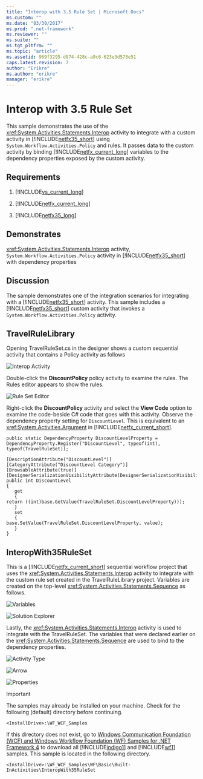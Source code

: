 ```yaml
---
title: "Interop with 3.5 Rule Set | Microsoft Docs"
ms.custom: ""
ms.date: "03/30/2017"
ms.prod: ".net-framework"
ms.reviewer: ""
ms.suite: ""
ms.tgt_pltfrm: ""
ms.topic: "article"
ms.assetid: 969f3295-d874-428c-a9c6-623e3d578e51
caps.latest.revision: 7
author: "Erikre"
ms.author: "erikre"
manager: "erikre"
---
```

# Interop with 3.5 Rule Set
This sample demonstrates the use of the <xref:System.Activities.Statements.Interop> activity to integrate with a custom activity in [!INCLUDE[netfx35_short](../../../../includes/netfx35-short-md.md)] using <!--zz <xref:System.Workflow.Activities.Policy> --> `System.Workflow.Activities.Policy` and rules. It passes data to the custom activity by binding [!INCLUDE[netfx_current_long](../../../../includes/netfx-current-long-md.md)] variables to the dependency properties exposed by the custom activity.  
  
## Requirements  
  
1.  [!INCLUDE[vs_current_long](../../../../includes/vs-current-long-md.md)]  
  
2.  [!INCLUDE[netfx_current_long](../../../../includes/netfx-current-long-md.md)]  
  
3.  [!INCLUDE[netfx35_long](../../../../includes/netfx35-long-md.md)]  
  
## Demonstrates  
 <xref:System.Activities.Statements.Interop> activity, <!--zz <xref:System.Workflow.Activities.Policy> --> `System.Workflow.Activities.Policy` activity in [!INCLUDE[netfx35_short](../../../../includes/netfx35-short-md.md)] with dependency properties  
  
## Discussion  
 The sample demonstrates one of the integration scenarios for integrating with a [!INCLUDE[netfx35_short](../../../../includes/netfx35-short-md.md)] activity. This sample includes a [!INCLUDE[netfx35_short](../../../../includes/netfx35-short-md.md)] custom activity that invokes a <!--zz <xref:System.Workflow.Activities.Policy> --> `System.Workflow.Activities.Policy` activity.  
  
## TravelRuleLibrary  
 Opening TravelRuleSet.cs in the designer shows a custom sequential activity that contains a Policy activity as follows  
  
 ![Interop Activity](../../../../docs/framework/windows-workflow-foundation/samples/media/interoprulespolicy.jpg "InteropRulesPolicy")  
  
 Double-click the **DiscountPolicy** policy activity to examine the rules. The Rules editor appears to show the rules.  
  
 ![Rule Set Editor](../../../../docs/framework/windows-workflow-foundation/samples/media/interoprulesruleseteditor.jpg "InteropRulesRuleSetEditor")  
  
 Right-click the **DiscountPolicy** activity and select the **View Code** option to examine the code-beside C# code that goes with this activity. Observe the dependency property setting for `DiscountLevel`. This is equivalent to an <xref:System.Activities.Argument> in [!INCLUDE[netfx_current_short](../../../../includes/netfx-current-short-md.md)].  
  
```  
public static DependencyProperty DiscountLevelProperty = DependencyProperty.Register("DiscountLevel", typeof(int), typeof(TravelRuleSet));  
  
[DescriptionAttribute("DiscountLevel")]  
[CategoryAttribute("DiscountLevel Category")]  
[BrowsableAttribute(true)]  
[DesignerSerializationVisibilityAttribute(DesignerSerializationVisibility.Visible)]  
public int DiscountLevel  
{  
   get  
   {  
return ((int)base.GetValue(TravelRuleSet.DiscountLevelProperty)));  
   }  
   set  
   {  
base.SetValue(TravelRuleSet.DiscountLevelProperty, value);  
   }  
}  
```  
  
## InteropWith35RuleSet  
 This is a [!INCLUDE[netfx_current_short](../../../../includes/netfx-current-short-md.md)] sequential workflow project that uses the <xref:System.Activities.Statements.Interop> activity to integrate with the custom rule set created in the TravelRuleLibrary project. Variables are created on the top-level <xref:System.Activities.Statements.Sequence> as follows.  
  
 ![Variables](../../../../docs/framework/windows-workflow-foundation/samples/media/interoprulesvariables.jpg "InteropRulesVariables")  
  
 ![Solution Explorer](../../../../docs/framework/windows-workflow-foundation/samples/media/interoprulessolutionexplorer.jpg "InteropRulesSolutionExplorer")  
  
 Lastly, the <xref:System.Activities.Statements.Interop> activity is used to integrate with the TravelRuleSet. The variables that were declared earlier on the <xref:System.Activities.Statements.Sequence> are used to bind to the dependency properties.  
  
 ![Activity Type](../../../../docs/framework/windows-workflow-foundation/samples/media/interoprules.jpg "InteropRules")  
  
 ![Arrow](../../../../docs/framework/windows-workflow-foundation/samples/media/interoprulesarrow.jpg "InteropRulesArrow")  
  
 ![Properties](../../../../docs/framework/windows-workflow-foundation/samples/media/interoprulesproperties.jpg "InteropRulesProperties")  
  
> [!IMPORTANT]
>  The samples may already be installed on your machine. Check for the following (default) directory before continuing.  
>   
>  `<InstallDrive>:\WF_WCF_Samples`  
>   
>  If this directory does not exist, go to [Windows Communication Foundation (WCF) and Windows Workflow Foundation (WF) Samples for .NET Framework 4](http://go.microsoft.com/fwlink/?LinkId=150780) to download all [!INCLUDE[indigo1](../../../../includes/indigo1-md.md)] and [!INCLUDE[wf1](../../../../includes/wf1-md.md)] samples. This sample is located in the following directory.  
>   
>  `<InstallDrive>:\WF_WCF_Samples\WF\Basic\Built-InActivities\InteropWith35RuleSet`